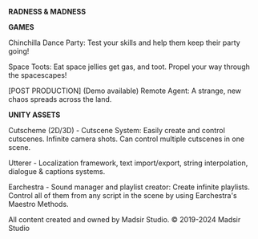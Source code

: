 **RADNESS & MADNESS**

**GAMES**

Chinchilla Dance Party: Test your skills and help them keep their party going!

Space Toots: Eat space jellies get gas, and toot. Propel your way through the spacescapes!


[POST PRODUCTION] (Demo available) Remote Agent: A strange, new chaos spreads across the land.


**UNITY ASSETS**

Cutscheme (2D/3D) - Cutscene System: Easily create and control cutscenes. Infinite camera shots. Can control multiple cutscenes in one scene. 

Utterer - Localization framework, text import/export, string interpolation, dialogue & captions systems.

Earchestra - Sound manager and playlist creator: Create infinite playlists. Control all of them from any script in the scene by using Earchestra's Maestro Methods.

All content created and owned by Madsir Studio.
© 2019-2024 Madsir Studio
